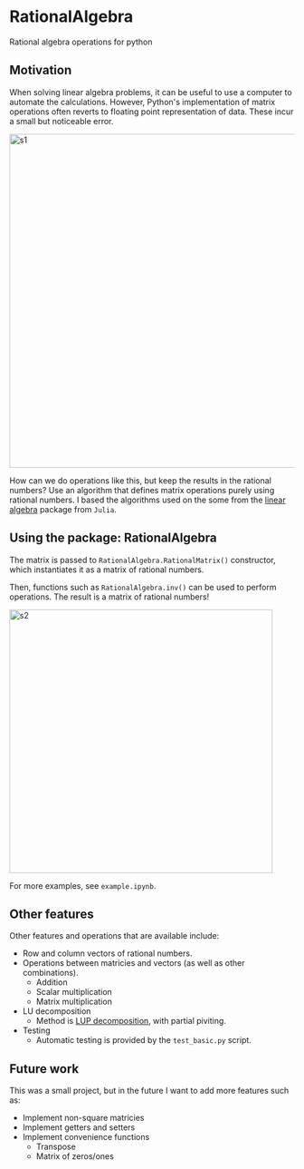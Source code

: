 # RationalAlgebra
Rational algebra operations for python

## Motivation

When solving linear algebra problems, it can be useful to use a computer to automate the calculations. However, Python's implementation of matrix operations often reverts to floating point representation of data. These incur a  small but noticeable error. 

<img width="589" alt="s1" src="https://user-images.githubusercontent.com/38541020/92814478-17d9db80-f378-11ea-850a-354fcf391834.png">

How can we do operations like this, but keep the results in the rational numbers? Use an algorithm that defines matrix operations purely using rational numbers. I based the algorithms used on the some from the [linear algebra](https://docs.julialang.org/en/v1/stdlib/LinearAlgebra/) package from `Julia`.

## Using the package: RationalAlgebra

The matrix is passed to `RationalAlgebra.RationalMatrix()` constructor, which instantiates it as a matrix of rational numbers.

Then, functions such as `RationalAlgebra.inv()` can be used to perform operations. The result is a matrix of rational numbers!

<img width="465" alt="s2" src="https://user-images.githubusercontent.com/38541020/92814951-9b93c800-f378-11ea-8a5c-33634bb4c012.png">

For more examples, see `example.ipynb`.

## Other features

Other features and operations that are available include:
- Row and column vectors of rational numbers.
- Operations between matricies and vectors (as well as other combinations).
  - Addition
  - Scalar multiplication
  - Matrix multiplication
- LU decomposition
  - Method is [LUP decomposition](https://en.wikipedia.org/wiki/LU_decomposition), with partial piviting.
- Testing
  - Automatic testing is provided by the `test_basic.py` script.

## Future work

This was a small project, but in the future I want to add more features such as:
- Implement non-square matricies
- Implement getters and setters
- Implement convenience functions
    - Transpose
    - Matrix of zeros/ones

